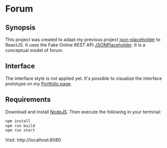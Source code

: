 # Forum

## Synopsis

This project was created to adapt my previous project [json-placeholder](https://github.com/alinepickler/json-placeholder) to ReactJS. It uses the Fake Online REST API [JSONPlaceholder](https://jsonplaceholder.typicode.com/). It is a conceptual model of forum.

## Interface

The interface style is not applied yet. It's possible to visualize the interface prototype on my [Portfolio page](https://alinepickler.github.io/web.html#forum-row).

## Requirements

Download and install [NodeJS](https://nodejs.org/en/). Then execute the following in your terminal:

```bash
npm install
npm run build
npm run start
```
Visit:  http://localhost:8080
